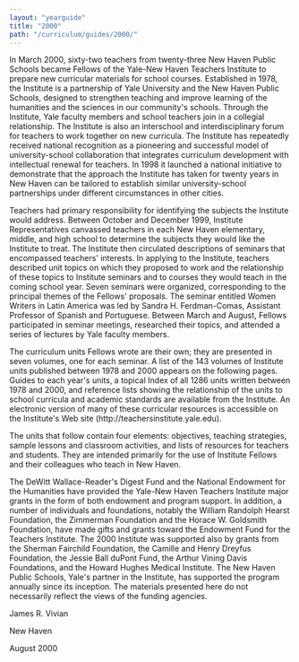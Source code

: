 ```yaml
---
layout: "yearguide"
title: "2000"
path: "/curriculum/guides/2000/"
---
```


<main>
<p>In March 2000, sixty-two teachers from twenty-three New Haven Public Schools became
Fellows of the Yale-New Haven Teachers Institute to prepare new curricular materials for
school courses. Established in 1978, the Institute is a partnership of Yale University and
the New Haven Public Schools, designed to strengthen teaching and improve learning of
the humanities and the sciences in our community's schools. Through the Institute, Yale
faculty members and school teachers join in a collegial relationship. The Institute is also
an interschool and interdisciplinary forum for teachers to work together on new curricula.
The Institute has repeatedly received national recognition as a pioneering and successful
model of university-school collaboration that integrates curriculum development with
intellectual renewal for teachers. In 1998 it launched a national initiative to demonstrate
that the approach the Institute has taken for twenty years in New Haven can be tailored to
establish similar university-school partnerships under different circumstances in other
cities.</p>

<p>Teachers had primary responsibility for identifying the subjects the Institute would
address. Between October and December 1999, Institute Representatives canvassed
teachers in each New Haven elementary, middle, and high school to determine the
subjects they would like the Institute to treat. The Institute then circulated descriptions of
seminars that encompassed teachers' interests. In applying to the Institute, teachers
described unit topics on which they proposed to work and the relationship of these topics
to Institute seminars and to courses they would teach in the coming school year. Seven
seminars were organized, corresponding to the principal themes of the Fellows'
proposals. The seminar entitled Women Writers in Latin America was led by Sandra H.
Ferdman-Comas, Assistant Professor of Spanish and Portuguese. Between March and
August, Fellows participated in seminar meetings, researched their topics, and attended a
series of lectures by Yale faculty members.</p>

<p>The curriculum units Fellows wrote are their own; they are presented in seven volumes,
one for each seminar. A list of the 143 volumes of Institute units published between 1978
and 2000 appears on the following pages. Guides to each year's units, a topical Index of
all 1286 units written between 1978 and 2000, and reference lists showing the
relationship of the units to school curricula and academic standards are available from the
Institute. An electronic version of many of these curricular resources is accessible on the
Institute's Web site (http://teachersinstitute.yale.edu).</p>

<p>The units that follow contain four elements: objectives, teaching strategies, sample
lessons and classroom activities, and lists of resources for teachers and students. They are
intended primarily for the use of Institute Fellows and their colleagues who teach in New
Haven.</p>

<p>The DeWitt Wallace-Reader's Digest Fund and the National Endowment for the
Humanities have provided the Yale-New Haven Teachers Institute major grants in the
form of both endowment and program support. In addition, a number of individuals and
foundations, notably the William Randolph Hearst Foundation, the Zimmerman
Foundation and the Horace W. Goldsmith Foundation, have made gifts and grants toward
the Endowment Fund for the Teachers Institute. The 2000 Institute was supported also by
grants from the Sherman Fairchild Foundation, the Camille and Henry Dreyfus
Foundation, the Jessie Ball duPont Fund, the Arthur Vining Davis Foundations, and the
Howard Hughes Medical Institute. The New Haven Public Schools, Yale's partner in the
Institute, has supported the program annually since its inception. The materials presented
here do not necessarily reflect the views of the funding agencies.</p>

<p>James R. Vivian</p>
<p>New Haven</p>
<p>August 2000</p>
</main>
